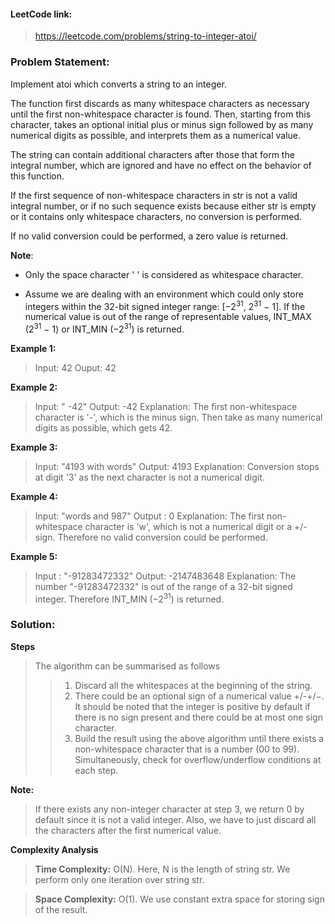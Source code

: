 #### LeetCode link:
> https://leetcode.com/problems/string-to-integer-atoi/

### Problem Statement:

Implement atoi which converts a string to an integer.

The function first discards as many whitespace characters as necessary until the first non-whitespace character is found. Then, starting from this character, takes an optional initial plus or minus sign followed by as many numerical digits as possible, and interprets them as a numerical value.

The string can contain additional characters after those that form the integral number, which are ignored and have no effect on the behavior of this function.

If the first sequence of non-whitespace characters in str is not a valid integral number, or if no such sequence exists because either str is empty or it contains only whitespace characters, no conversion is performed.

If no valid conversion could be performed, a zero value is returned.

**Note**:

- Only the space character ' ' is considered as whitespace character.

- Assume we are dealing with an environment which could only store integers within the 32-bit signed integer range: [−2<sup>31</sup>,  2<sup>31</sup> − 1]. If the numerical value is out of the range of representable values, INT_MAX (2<sup>31</sup> − 1) or INT_MIN (−2<sup>31</sup>) is returned.

**Example 1:**
> Input: 42
> Ouput: 42

**Example 2:**
> Input: "    -42"
> Output:  -42
> Explanation: The first non-whitespace character is '-', which is the minus sign. Then take as many numerical digits as possible, which gets 42.

**Example 3:**
> Input: "4193 with words"
> Output: 4193
> Explanation: Conversion stops at digit '3' as the next character is not a numerical digit.

**Example 4:**
> Input: "words and 987"
> Output : 0
> Explanation: The first non-whitespace character is 'w', which is not a numerical digit or a +/- sign. Therefore no valid conversion could be performed.

**Example 5:**
> Input : "-91283472332"
> Output: -2147483648
> Explanation: The number "-91283472332" is out of the range of a 32-bit signed integer. Therefore INT_MIN (−2<sup>31</sup>) is returned.

### Solution:

**Steps**

> The algorithm can be summarised as follows
>> 1. Discard all the whitespaces at the beginning of the string.
>> 2. There could be an optional sign of a numerical value +/-+/−. It should be noted that the integer is positive by default if there is no sign present and there could be at most one sign character.
>> 3. Build the result using the above algorithm until there exists a non-whitespace character that is a number (00 to 99). Simultaneously, check for overflow/underflow conditions at each step.

**Note:** 
> If there exists any non-integer character at step 3, we return 0 by default since it is not a valid integer. 
> Also, we have to just discard all the characters after the first numerical value.

**Complexity Analysis**
> **Time Complexity:** O(N). Here, N is the length of string str. We perform only one iteration over string str.

> **Space Complexity:** O(1). We use constant extra space for storing sign of the result.
